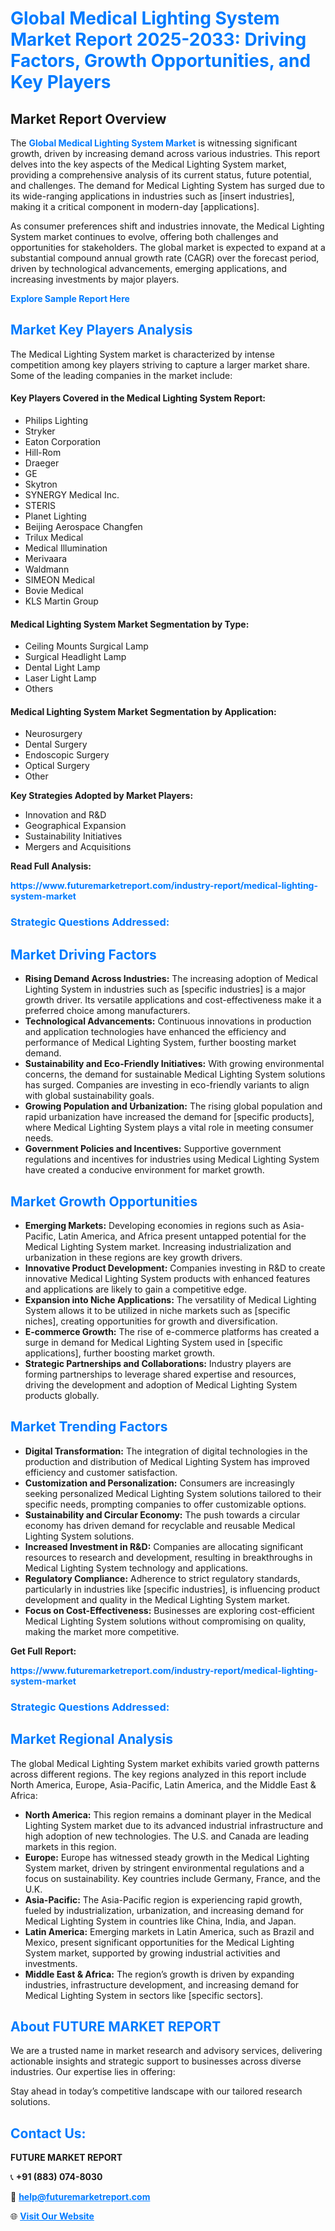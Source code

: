 <h1 style="color: #007BFF;">Global Medical Lighting System Market Report 2025-2033: Driving Factors, Growth Opportunities, and Key Players</h1>

<section id="overview">
<h2>Market Report Overview</h2>
<p>The <a href="https://www.futuremarketreport.com/industry-report/medical-lighting-system-market" style="color: #007BFF; text-decoration: none;"><strong>Global Medical Lighting System Market</strong></a> is witnessing significant growth, driven by increasing demand across various industries. This report delves into the key aspects of the Medical Lighting System market, providing a comprehensive analysis of its current status, future potential, and challenges. The demand for Medical Lighting System has surged due to its wide-ranging applications in industries such as [insert industries], making it a critical component in modern-day [applications].</p>
<p>As consumer preferences shift and industries innovate, the Medical Lighting System market continues to evolve, offering both challenges and opportunities for stakeholders. The global market is expected to expand at a substantial compound annual growth rate (CAGR) over the forecast period, driven by technological advancements, emerging applications, and increasing investments by major players.</p>
</section>

<section id="overview">
<p><a href="https://www.futuremarketreport.com/request-sample/reportId=77736" style="color: #007BFF; text-decoration: none;"><strong>Explore Sample Report Here</strong></a></p>
</section>

<section id="key-players">
<h2 style="color: #007BFF;">Market Key Players Analysis</h2>
<p>The Medical Lighting System market is characterized by intense competition among key players striving to capture a larger market share. Some of the leading companies in the market include:</p>
<h4>Key Players Covered in the Medical Lighting System Report:</h4>
<ul><li>Philips Lighting</li><li>Stryker</li><li>Eaton Corporation</li><li>Hill-Rom</li><li>Draeger</li><li>GE</li><li>Skytron</li><li>SYNERGY Medical Inc.</li><li>STERIS</li><li>Planet Lighting</li><li>Beijing Aerospace Changfen</li><li>Trilux Medical</li><li>Medical Illumination</li><li>Merivaara</li><li>Waldmann</li><li>SIMEON Medical</li><li>Bovie Medical</li><li>KLS Martin Group</li></ul>
<h4>Medical Lighting System Market Segmentation by Type:</h4>
<ul><li>Ceiling Mounts Surgical Lamp</li><li>Surgical Headlight Lamp</li><li>Dental Light Lamp</li><li>Laser Light Lamp</li><li>Others</li></ul>

<h4>Medical Lighting System Market Segmentation by Application:</h4>
<ul><li>Neurosurgery</li><li>Dental Surgery</li><li>Endoscopic Surgery</li><li>Optical Surgery</li><li>Other</li></ul>
<p><strong>Key Strategies Adopted by Market Players:</strong></p>
<ul>
<li>Innovation and R&D</li>
<li>Geographical Expansion</li>
<li>Sustainability Initiatives</li>
<li>Mergers and Acquisitions</li>
</ul>
</section>

<section>
<p><strong>Read Full Analysis: </strong></p><a href="https://www.futuremarketreport.com/industry-report/medical-lighting-system-market" style="color: #007BFF; text-decoration: none;"><strong>https://www.futuremarketreport.com/industry-report/medical-lighting-system-market</strong></a>
<h3 style="color: #007BFF;">Strategic Questions Addressed:</h3>
</section>

<section id="driving-factors">
<h2 style="color: #007BFF;">Market Driving Factors</h2>
<ul>
<li><strong>Rising Demand Across Industries:</strong> The increasing adoption of Medical Lighting System in industries such as [specific industries] is a major growth driver. Its versatile applications and cost-effectiveness make it a preferred choice among manufacturers.</li>
<li><strong>Technological Advancements:</strong> Continuous innovations in production and application technologies have enhanced the efficiency and performance of Medical Lighting System, further boosting market demand.</li>
<li><strong>Sustainability and Eco-Friendly Initiatives:</strong> With growing environmental concerns, the demand for sustainable Medical Lighting System solutions has surged. Companies are investing in eco-friendly variants to align with global sustainability goals.</li>
<li><strong>Growing Population and Urbanization:</strong> The rising global population and rapid urbanization have increased the demand for [specific products], where Medical Lighting System plays a vital role in meeting consumer needs.</li>
<li><strong>Government Policies and Incentives:</strong> Supportive government regulations and incentives for industries using Medical Lighting System have created a conducive environment for market growth.</li>
</ul>
</section>

<section id="growth-opportunities">
<h2 style="color: #007BFF;">Market Growth Opportunities</h2>
<ul>
<li><strong>Emerging Markets:</strong> Developing economies in regions such as Asia-Pacific, Latin America, and Africa present untapped potential for the Medical Lighting System market. Increasing industrialization and urbanization in these regions are key growth drivers.</li>
<li><strong>Innovative Product Development:</strong> Companies investing in R&D to create innovative Medical Lighting System products with enhanced features and applications are likely to gain a competitive edge.</li>
<li><strong>Expansion into Niche Applications:</strong> The versatility of Medical Lighting System allows it to be utilized in niche markets such as [specific niches], creating opportunities for growth and diversification.</li>
<li><strong>E-commerce Growth:</strong> The rise of e-commerce platforms has created a surge in demand for Medical Lighting System used in [specific applications], further boosting market growth.</li>
<li><strong>Strategic Partnerships and Collaborations:</strong> Industry players are forming partnerships to leverage shared expertise and resources, driving the development and adoption of Medical Lighting System products globally.</li>
</ul>
</section>

<section id="trending-factors">
<h2 style="color: #007BFF;">Market Trending Factors</h2>
<ul>
<li><strong>Digital Transformation:</strong> The integration of digital technologies in the production and distribution of Medical Lighting System has improved efficiency and customer satisfaction.</li>
<li><strong>Customization and Personalization:</strong> Consumers are increasingly seeking personalized Medical Lighting System solutions tailored to their specific needs, prompting companies to offer customizable options.</li>
<li><strong>Sustainability and Circular Economy:</strong> The push towards a circular economy has driven demand for recyclable and reusable Medical Lighting System solutions.</li>
<li><strong>Increased Investment in R&D:</strong> Companies are allocating significant resources to research and development, resulting in breakthroughs in Medical Lighting System technology and applications.</li>
<li><strong>Regulatory Compliance:</strong> Adherence to strict regulatory standards, particularly in industries like [specific industries], is influencing product development and quality in the Medical Lighting System market.</li>
<li><strong>Focus on Cost-Effectiveness:</strong> Businesses are exploring cost-efficient Medical Lighting System solutions without compromising on quality, making the market more competitive.</li>
</ul>
</section>

<section>
<p><strong>Get Full Report: </strong></p><a href="https://www.futuremarketreport.com/industry-report/medical-lighting-system-market" style="color: #007BFF; text-decoration: none;"><strong>https://www.futuremarketreport.com/industry-report/medical-lighting-system-market</strong></a>
<h3 style="color: #007BFF;">Strategic Questions Addressed:</h3>
</section>


<section id="regional-analysis">
<h2 style="color: #007BFF;">Market Regional Analysis</h2>
<p>The global Medical Lighting System market exhibits varied growth patterns across different regions. The key regions analyzed in this report include North America, Europe, Asia-Pacific, Latin America, and the Middle East & Africa:</p>
<ul>
<li><strong>North America:</strong> This region remains a dominant player in the Medical Lighting System market due to its advanced industrial infrastructure and high adoption of new technologies. The U.S. and Canada are leading markets in this region.</li>
<li><strong>Europe:</strong> Europe has witnessed steady growth in the Medical Lighting System market, driven by stringent environmental regulations and a focus on sustainability. Key countries include Germany, France, and the U.K.</li>
<li><strong>Asia-Pacific:</strong> The Asia-Pacific region is experiencing rapid growth, fueled by industrialization, urbanization, and increasing demand for Medical Lighting System in countries like China, India, and Japan.</li>
<li><strong>Latin America:</strong> Emerging markets in Latin America, such as Brazil and Mexico, present significant opportunities for the Medical Lighting System market, supported by growing industrial activities and investments.</li>
<li><strong>Middle East & Africa:</strong> The region’s growth is driven by expanding industries, infrastructure development, and increasing demand for Medical Lighting System in sectors like [specific sectors].</li>
</ul>
</section>

<footer>
<h2 style="color: #007BFF;">About FUTURE MARKET REPORT</h2>
<p>We are a trusted name in market research and advisory services, delivering actionable insights and strategic support to businesses across diverse industries. Our expertise lies in offering:</p>

<p>Stay ahead in today’s competitive landscape with our tailored research solutions.</p>

<h2 style="color: #007BFF;">Contact Us:</h2>
<p><strong>FUTURE MARKET REPORT</strong></p>
<p>📞 <strong>+91 (883) 074-8030</strong></p>
<p>📧 <strong><a href="mailto:help@futuremarketreport.com" style="color: #007BFF;">help@futuremarketreport.com</a></strong></p>
<p>🌐 <strong><a href="https://www.futuremarketreport.com/" style="color: #007BFF;">Visit Our Website</a></strong></p>
</footer>